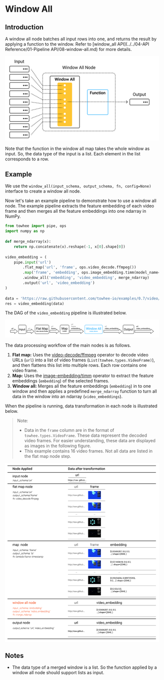 # Window All

## Introduction

A window all node batches all input rows into one, and returns the result by applying a function to the window. Refer to [window_all API](../../04-API Reference/01-Pipeline API/08-window-all.md) for more details.

![img](https://github.com/towhee-io/data/blob/main/image/docs/window_all_intro.png?raw=true)

Note that the function in the window all map takes the whole window as input. So, the data type of the input is a list. Each element in the list corresponds to a row.



## Example

We use the `window_all(input_schema, output_schema, fn, config=None)` interface to create a window all node. 



Now let's take an example pipeline to demonstrate how to use a window all node. The example pipeline extracts the feature embedding of each video frame and then merges all the feature embeddings into one ndarray in NumPy.

```Python
from towhee import pipe, ops
import numpy as np

def merge_ndarray(x):
    return np.concatenate(x).reshape(-1, x[0].shape[0])

video_embedding = (
    pipe.input('url')
        .flat_map('url', 'frame', ops.video_decode.ffmpeg())
        .map('frame', 'embedding', ops.image_embedding.timm(model_name='resnet50'))
        .window_all('embedding', 'video_embedding', merge_ndarray)
        .output('url', 'video_embedding')
)

data = 'https://raw.githubusercontent.com/towhee-io/examples/0.7/video/reverse_video_search/tmp/Ou1w86qEr58.gif'
res = video_embedding(data)
```

The DAG of the `video_embedding` pipeline is illustrated below. 

![img](https://github.com/towhee-io/data/blob/main/image/docs/window_all_example_1.png?raw=true)

The data processing workflow of the main nodes is as follows.

1. **Flat map:** Uses the [video-decode/ffmpeg](https://towhee.io/video-decode/ffmpeg) operator to decode video URLs (`url`) into a list of video frames (`List(towhee.types.VideoFrame)`), and then flattens this list into multiple rows. Each row contains one video frame.
2. **Map:** Uses the [image-embedding/timm](https://towhee.io/image-embedding/timm) operator to extract the feature embeddings (`embedding`) of the selected frames.
3. **Window all:** Merges all the feature embeddings (`embedding`) in to one window and then applies a predefined `merge_ndarray` function to turn all data in the window into an ndarray (`video_embeddings`).



When the pipeline is running, data transformation in each node is illustrated below.

> Note:
>
> - Data in the `frame` column are in the format of `towhee.types.VideoFrame`. These data represent the decoded video frames. For easier understanding, these data are displayed as images in the following figure.
> - This example contains 16 video frames. Not all data are listed in the flat map node step.

![img](https://github.com/towhee-io/data/blob/main/image/docs/window_all_example_2.png?raw=true)



## Notes

- The data type of a merged window is a list. So the function applied by a  window all node should support lists as input.
